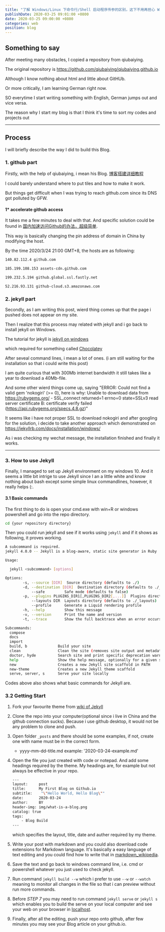 ```yaml
---
title: "了解 Windows/Linux 下命令行/Shell 启动程序传参的区别，这下不用再担心 Windows 下启动程序传参到 Linux 下挂掉了"
publishDate: 2020-03-25 09:01:00 +0800
date: 2020-03-25 09:00:00 +0800
categories: web
position: blog
---
```



## Something to say

After meeting many obstacles, I copied a repository from qiubaiying.

The original repository is <https://github.com/qiubaiying/qiubaiying.github.io>

Although I know nothing about html and little about GitHUb.

Or more critically, I am learning German right now.

SO everytime I start writing something with English, German jumps out and vice versa.

The reason why I start my blog is that I think it's time to sort my codes and projects out

---

## Process

I will briefly describe the way I did to build this Blog.

### 1. github part

Firstly, with the help of qiubaiying, i mean his Blog. [博客搭建详细教程](https://github.com/qiubaiying/qiubaiying.github.io/wiki/%E5%8D%9A%E5%AE%A2%E6%90%AD%E5%BB%BA%E8%AF%A6%E7%BB%86%E6%95%99%E7%A8%8B)

I could barely understand where to put tiles and how to make it work.

But things get difficult when I was trying to reach github.com since its DNS got polluted by GFW.

#### 1*  accelerate github access

It takes me a few minutes to deal with that. And specific solution could be found in [国内加速访问Github的办法，超级简单](https://zhuanlan.zhihu.com/p/65154116).  

This way is basically changing the pin address of domain in China by modifying the host.

By the time 2020/3/24 21:00 GMT+8, the hosts are as following:

```bash
140.82.112.4 github.com

185.199.108.153 assets-cdn.github.com

199.232.5.194 github.global.ssl.fastly.net

52.216.93.131 github-cloud.s3.amazonaws.com
```

### 2. jekyll part

Secondly, as I am writing this post, wierd thing comes up that the page i pushed does not appear on my site.

Then I realize that this process may related with jekyll and i go back to install jekyll on Windows.

The tutorial for jekyll is [jekyll on windows](http://jekyllcn.com/docs/windows/#installation)

which required for something called [Chocolatey](https://chocolatey.org/install)

After seveal command lines, i mean a lot of ones. (i am still waiting for the installation so that i could write this post)

I am quite curious that with 300Mb internet bandwidth it still takes like a year to download a 40Mb-file.

And some other wierd things come up, saying "ERROR:  Could not find a valid gem 'nokogiri' (>= 0), here is why:
          Unable to download data from <https://rubygems.org/> - SSL_connect returned=1 errno=0 state=SSLv3 read server certificate B: certificate verify failed (<https://api.rubygems.org/specs.4.8.gz>)"

It seems like i have not proper SSL to download nokogiri and after googling for the solution, i decide to take another approach which demonstrated on <https://jekyllrb.com/docs/installation/windows/>

As i was checking my wechat message, the installation finished and finally it works.

---

### 3. How to use Jekyll

Finally, I managed to set up Jekyll environment on my windows 10. And it seems a little bit intrige to use Jekyll since I an a little white and know nothing about bash except some simple linux commandlines, however, it really helps (:.

#### 3.1 Basic commands

The first thing to do is open your cmd.exe with win+R or windows powershell and go into the repo directory.

```bash
cd {your repository directory}
```

Then you could run jekyll and see if it works using `jekyll` and if it shows as following, it proves working.

```bash
A subcommand is required.
jekyll 4.0.0 -- Jekyll is a blog-aware, static site generator in Ruby

Usage:

  jekyll <subcommand> [options]

Options:
        -s, --source [DIR]  Source directory (defaults to ./)
        -d, --destination [DIR]  Destination directory (defaults to ./_site)
            --safe         Safe mode (defaults to false)
        -p, --plugins PLUGINS_DIR1[,PLUGINS_DIR2[,...]]  Plugins directory (defaults to ./_plugins)
            --layouts DIR  Layouts directory (defaults to ./_layouts)
            --profile      Generate a Liquid rendering profile
        -h, --help         Show this message
        -v, --version      Print the name and version
        -t, --trace        Show the full backtrace when an error occurs

Subcommands:
  compose
  docs
  import
  build, b              Build your site
  clean                 Clean the site (removes site output and metadata file) without building.
  doctor, hyde          Search site and print specific deprecation warnings
  help                  Show the help message, optionally for a given subcommand.
  new                   Creates a new Jekyll site scaffold in PATH
  new-theme             Creates a new Jekyll theme scaffold
  serve, server, s      Serve your site locally
```

Codes above also shows what basic commands for Jekyll are.

### 3.2 Getting Start

1. Fork your favourite theme from [wiki of Jekyll](https://github.com/jekyll/jekyll/wiki/sites)

2. Clone the repo into your computer(optional since i live in China and the github connection sucks). Because i use github desktop, it would not be any problem to clone and push.

3. Open folder `_posts` and there should be some examples, if not, create one with name must be in the correct form.

   * yyyy-mm-dd-title.md
    example: '2020-03-24-example.md'

4. Open the file you just created with code or notepad. And add some headings required by the theme. My headings are, for example but not always be effective in your repo.

    ```bash
    ---
    layout:     post
    title:      My First Blog on Github.io
    subtitle:    "\"Hello World, Hello Blog\""
    date:       2020-03-24
    author:     BY
    header-img: img/what-is-a-blog.png
    catalog: true
    tags:
        - Blog Build
    ---
    ```

    which specifies the layout, title, date and auther required by my theme.

5. Write your post with markdown and you could also download code extensions for Markdown language. It's basically a easy language of text editing and you could find how to write that in [markdown_wikipedia](en.wikipedia.org/wiki/Markdown).

6. Save the text and go back to windows command line, i.e. cmd or powershell whatever you just used to check jekyll.

7. Run command `jekyll build --w` which i prefer to use `--w` or `--watch` meaning to monitor all changes in the file so that i can preview without run more commands.

8. Before *STEP 7* you may need to run command `jekyll serve` or `jekyll s` which enables you to build the serve on your local computer and see your web on your browser in [localhost](http://localhost:4000).

9. Finally, after all the editing, push your repo onto github, after few minutes you may see your Blog article on your github.io.
